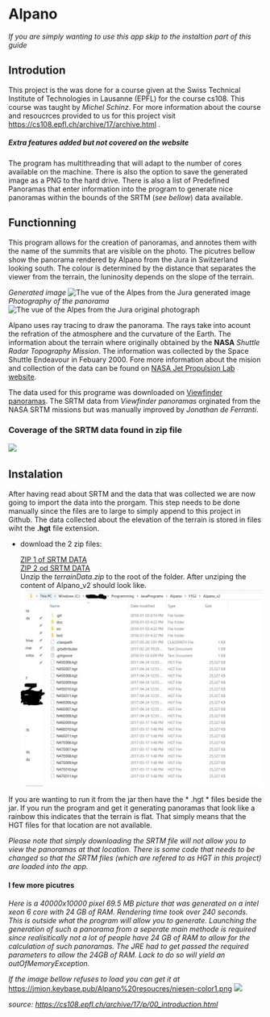 # Alpano
_If you are simply wanting to use this app skip to the instaltion part of this guide_
## Introdution
This project is the was done for a course given at the Swiss Technical Institute of Technologies in Lausanne (EPFL) for the course cs108. This course was taught by _Michel Schinz_. For more information about the course and resoucrces provided to us for this project visit https://cs108.epfl.ch/archive/17/archive.html .

##### Extra features added but not covered on the website

The program has multithreading that will adapt to the number of cores available on the machine. There is also the option to save the generated image as a PNG to the hard drive. There is also a list of Predefined Panoramas that enter information into the program to generate nice panoramas within the bounds of the SRTM (_see bellow_) data available.

## Functionning
This program allows for the creation of panoramas, and annotes them with the name of the summits that are visible on the photo.
The picutres bellow show the panorama rendered by Alpano from the Jura in Switzerland looking south. The colour is determined by the distance that separates the viewer from the terrain, the luninosity depends on the slope of the terrain.


_Generated image_
![The vue of the Alpes from the Jura generated image](https://cs108.epfl.ch/archive/17/p/i/alpano.png "The vue of the Alpes from the Jura")
_Photography of the panorama_
![The vue of the Alpes from the Jura original photograph](https://cs108.epfl.ch/archive/17/p/i/alpes.jpg "The vue of the Alpes from the Jura")

Alpano uses ray tracing to draw the panorama. The rays take into acount the refration of the atmosphere and the curvature of the Earth. The information about the terrain where originally obtained by the **NASA** _Shuttle Radar Topography Mission_. The information was collected by the Space Shuttle Endeavour in Febuary 2000. Fore more information about the mision and collection of the data can be found on [NASA Jet Propulsion Lab website](https://www.jpl.nasa.gov/news/news.php?release=2014-321).

The data used for this programe was downloaded on [Viewfinder panoramas](http://viewfinderpanoramas.org/). The SRTM data from _Viewfinder panoramas_ orginated from the NASA SRTM missions but was manually improved by _Jonathan de Ferranti_.

### Coverage of the SRTM data found in zip file
![](https://cs108.epfl.ch/archive/17/p/i/hgt-area.jpg)

## Instalation
After having read about SRTM and the data that was collected we are now going to import the data into the prorgam. This step needs to be done manually since the files are to large to simply append to this project in Github. The data collected about the elevation of the terrain is stored in files wiht the **.hgt** file extension.

* download the 2 zip files:

   [ZIP 1 of SRTM DATA](https://jmion.keybase.pub/Alpano%20resoucres/Alpano%20App.zip.001?dl=1)  
   [ZIP 2 od SRTM DATA](https://jmion.keybase.pub/Alpano%20resoucres/Alpano%20App.zip.002?dl=1)    
Unzip the _terrainData.zip_ to the root of the folder. After unziping the content of Alpano_v2 should look like.
![](https://raw.githubusercontent.com/Jmion/Alpano_v2/master/hgtFileLocation.JPG)



If you are wanting to run it from the jar then have the * .hgt * files beside the jar. If you run the program and get it generating panoramas that look like a rainbow this indicates that the terrain is flat. That simply means that the HGT files for that location are not available. 

_Please note that simply downloading the SRTM file will not allow you to view the panoramas at that location. There is some code that needs to be changed so that the SRTM files (which are refered to as HGT in this project) are loaded into the app._

#### I few more picutres
_Here is a 40000x10000 pixel 69.5 MB picture that was generated on a intel xeon 6 core with 24 GB of RAM. Rendering time took over 240 seconds. This is outside what the program will allow you to generate. Launching the generation of such a panorama from a seperate main methode is required since realisitically not a lot of people have 24 GB of RAM to allow for the calculation of such panoramas. The JRE had to get passed the required parameters to allow the 24GB of RAM. Lack to do so will yield an outOfMemoryException._

_If the image bellow refuses to load you can get it at_ https://jmion.keybase.pub/Alpano%20resoucres/niesen-color1.png
![](https://jmion.keybase.pub/Alpano%20resoucres/niesen-color1.png)

_source: https://cs108.epfl.ch/archive/17/p/00_introduction.html_

